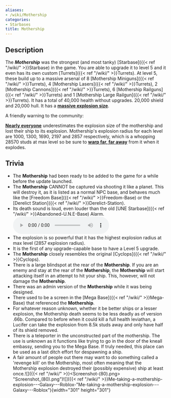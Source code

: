 ```yaml
---
aliases:
- /wiki/Mothership
categories:
- Starbases
title: Mothership
---
```


## Description

The **_Mothership_** was the strongest (and most tanky) [Starbase]({{< ref "/wiki/" >}}Starbase) in the game. You are able to upgrade it to level 5 and it even has its own custom [Turrets]({{< ref "/wiki/" >}}Turrets). At level 5, these build up to a massive arsenal of 8 [Mothership Miniguns]({{< ref "/wiki/" >}}Turrets), 4 [Mothership Lasers]({{< ref "/wiki/" >}}Turrets), 2 [Mothership Cannons]({{< ref "/wiki/" >}}Turrets), 6 [Mothership Railguns]({{< ref "/wiki/" >}}Turrets) and 1 [Mothership Large Railgun]({{< ref "/wiki/" >}}Turrets). It has a total of 40,000 health without upgrades. 20,000 shield and 20,000 hull. It has a <u>**massive explosion size**</u>.

A friendly warning to the community:

**<u>Nearly everyone</u>** underestimates the explosion size of the mothership and lost their ship to its explosion. Mothership's explosion radius for each level are 1000, 1300, 1690, 2197 and 2857 respectively, which is a whopping 28570 studs at max level so be sure to **<u>warp far, far away</u>** from it when it explodes.

## Trivia

- The **Mothership** had been ready to be added to the game for a while before the update launched.
- The **Mothership** CANNOT be captured via shooting it like a planet. This will destroy it, as it is listed as a normal NPC base, and behaves much like the [Freedom Base]({{< ref "/wiki/" >}}Freedom-Base) or the [Derelict Station]({{< ref "/wiki/" >}}Derelict-Station).
- Its death sound is loud, even louder than the old [UNE Starbase]({{< ref "/wiki/" >}}Abandoned-U.N.E-Base) Alarm.![Loud Mothership
alarm|none](Mothership_Alarm.ogg "Loud Mothership alarm|none")
- The explosion is so powerful that it has the highest explosion radius at max level (2857 explosion radius).
- It is the first of any upgrade-capable base to have a Level 5 upgrade.
- The **Mothership** closely resembles the original [Cyclops]({{< ref "/wiki/" >}}Cyclops).
- There is a large blindspot at the rear of the **Mothership**. If you are an enemy and stay at the rear of the **Mothership**, the **Mothership** will start attacking itself in an attempt to hit your ship. This, however, will not damage the **Mothership**.
- There was an admin version of the **Mothership** while it was being designed.
- There used to be a screen in the [Mega Base]({{< ref "/wiki/" >}}Mega-Base) that referenced the **Mothership**.
- For whatever reason unknown, whether it be better ships or a lesser explosion, the Mothership death seems to be less deadly as of version .66b. Compared to before when it could kill a full health leviathan, a Lucifer can take the explosion from 8.5k studs away and only have half of its shield removed.
- There is a teleporter in the unconstructed part of the mothership. The use is unknown as it functions like trying to go in the door of the kneall embassy, sending you to the Mega Base. If truly needed, this place can be used as a last ditch effort for despawning a ship.
- A fair amount of people out there may want to do something called a 'revenge kill' on the Mothership, most often meaning that the Mothership explosion destroyed their (possibly expensive) ship at least once.![]({{< ref "/wiki/" >}}<Screenshot-(80).png> "Screenshot_(80).png")![]({{< ref "/wiki/" >}}Me-taking-a-mothership-explosion---Galaxy---Roblox-"Me-taking-a-mothership-explosion---Galaxy---Roblox"){width="301" height="301"}
